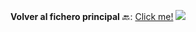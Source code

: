 **Volver al fichero principal** :back:: [Click me!](./Readme.md)
![](https://previews.123rf.com/images/evilvsgod/evilvsgod1510/evilvsgod151000003/47115912-v1-puntuaci%C3%B3n-perfecta.jpg)
